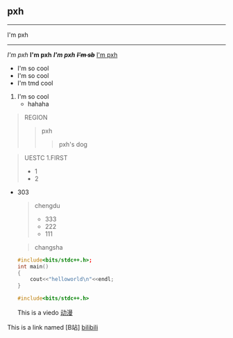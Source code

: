 ## pxh
---
I'm pxh
***
*I'm pxh*
**I'm pxh**
***I'm pxh***
***~~I'm sb~~***
<u>I'm pxh</u>
* I'm so cool
* I'm so cool
* I'm tmd cool
1. I'm so cool
    * hahaha
>REGION
>>pxh
>>>pxh's dog

>UESTC
>1.FIRST
>+ 1
>+ 2

+ 303
    > chengdu
    > + 333
    > + 222
    > + 111 
    
    > changsha
    ```c++
    #include<bits/stdc++.h>;
    int main()
    {
        cout<<"helloworld\n"<<endl;
    }
    ```
    
    ```c++
    #include<bits/stdc++.h>
    ```
    This is a viedo [动漫][def]

[def]: https://www.bilibili.com/video/BV14WtfezEBc/?spm_id_from=333.1007.tianma.3-1-5.click
This is a link named [B站] [bilibili]

[bilibili]: https://www.bilibili.com/video/BV14WtfezEBc/?spm_id_from=333.1007.tianma.3-1-5.click
